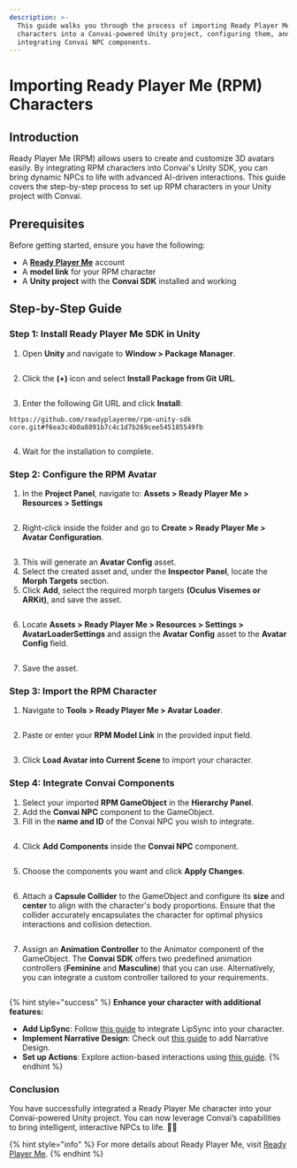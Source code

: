 ```yaml
---
description: >-
  This guide walks you through the process of importing Ready Player Me (RPM)
  characters into a Convai-powered Unity project, configuring them, and
  integrating Convai NPC components.
---
```


# Importing Ready Player Me (RPM) Characters

## **Introduction**

Ready Player Me (RPM) allows users to create and customize 3D avatars easily. By integrating RPM characters into Convai's Unity SDK, you can bring dynamic NPCs to life with advanced AI-driven interactions. This guide covers the step-by-step process to set up RPM characters in your Unity project with Convai.

## **Prerequisites**

Before getting started, ensure you have the following:

* A [**Ready Player Me**](https://readyplayer.me/) account
* A **model link** for your RPM character
* A **Unity project** with the **Convai SDK** installed and working

## Step-by-Step Guide

### Step 1: Install Ready Player Me SDK in Unity

1. Open **Unity** and navigate to **Window > Package Manager**.

<figure><img src="../../.gitbook/assets/Untitled (30).png" alt=""><figcaption></figcaption></figure>

2. Click the **(+)** icon and select **Install Package from Git URL**.

<figure><img src="../../.gitbook/assets/Untitled (31).png" alt=""><figcaption></figcaption></figure>

3. Enter the following Git URL and click **Install**:

`https://github.com/readyplayerme/rpm-unity-sdk core.git#f6ea3c4b0a8891b7c4c1d7b269cee545185549fb`

<figure><img src="../../.gitbook/assets/Screenshot 2025-03-23 034148.png" alt=""><figcaption></figcaption></figure>

4. Wait for the installation to complete.

### Step 2: Configure the RPM Avatar

1. In the **Project Panel**, navigate to: **Assets > Ready Player Me > Resources > Settings**

<figure><img src="../../.gitbook/assets/Untitled (33).png" alt=""><figcaption></figcaption></figure>

2. Right-click inside the folder and go to **Create > Ready Player Me > Avatar Configuration**.

<figure><img src="../../.gitbook/assets/Untitled (34).png" alt=""><figcaption></figcaption></figure>

3. This will generate an **Avatar Config** asset.
4. Select the created asset and, under the **Inspector Panel**, locate the **Morph Targets** section.
5. Click **Add**, select the required morph targets **(Oculus Visemes or ARKit)**, and save the asset.

<figure><img src="../../.gitbook/assets/Untitled (35).png" alt=""><figcaption></figcaption></figure>

6. Locate **Assets > Ready Player Me > Resources > Settings > AvatarLoaderSettings** and assign the **Avatar Config** asset to the **Avatar Config** field.

<figure><img src="../../.gitbook/assets/Untitled (36).png" alt=""><figcaption></figcaption></figure>

7. Save the asset.

### Step 3: Import the RPM Character

1. Navigate to **Tools > Ready Player Me > Avatar Loader**.

<figure><img src="../../.gitbook/assets/Untitled (37).png" alt=""><figcaption></figcaption></figure>

2. Paste or enter your **RPM Model Link** in the provided input field.

<figure><img src="../../.gitbook/assets/Untitled (38).png" alt=""><figcaption></figcaption></figure>

3. Click **Load Avatar into Current Scene** to import your character.

### Step 4: Integrate Convai Components

1. Select your imported **RPM GameObject** in the **Hierarchy Panel**.
2. Add the **Convai NPC** component to the GameObject.
3. Fill in the **name and ID** of the Convai NPC you wish to integrate.

<figure><img src="../../.gitbook/assets/Untitled (39).png" alt=""><figcaption></figcaption></figure>

4. Click **Add Components** inside the **Convai NPC** component.

<figure><img src="../../.gitbook/assets/Untitled (40).png" alt=""><figcaption></figcaption></figure>

5. Choose the components you want and click **Apply Changes**.

<figure><img src="../../.gitbook/assets/Untitled (41).png" alt=""><figcaption></figcaption></figure>

6. Attach a **Capsule Collider** to the GameObject and configure its **size** and **center** to align with the character's body proportions. Ensure that the collider accurately encapsulates the character for optimal physics interactions and collision detection.

<figure><img src="../../.gitbook/assets/image (428).png" alt=""><figcaption></figcaption></figure>

7. Assign an **Animation Controller** to the Animator component of the GameObject. The **Convai SDK** offers two predefined animation controllers (**Feminine** and **Masculine**) that you can use. Alternatively, you can integrate a custom controller tailored to your requirements.

<figure><img src="../../.gitbook/assets/image (429).png" alt=""><figcaption></figcaption></figure>

{% hint style="success" %}
**Enhance your character with additional features:**

* **Add LipSync**: Follow [this guide](adding-lip-sync-to-your-character.md) to integrate LipSync into your character.
* **Implement Narrative Design**: Check out [this guide](adding-narrative-design-to-your-character/) to add Narrative Design.
* **Set up Actions**: Explore action-based interactions using [this guide](adding-actions-to-your-character.md).
{% endhint %}

### Conclusion

You have successfully integrated a Ready Player Me character into your Convai-powered Unity project. You can now leverage Convai’s capabilities to bring intelligent, interactive NPCs to life. :tada::sunglasses:

{% hint style="info" %}
For more details about Ready Player Me, visit [Ready Player Me](https://docs.readyplayer.me/ready-player-me/integration-guides/unity).
{% endhint %}
